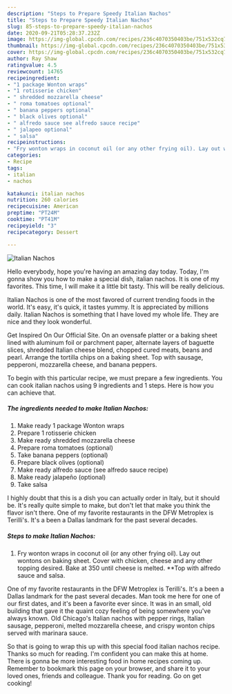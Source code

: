 ```yaml
---
description: "Steps to Prepare Speedy Italian Nachos"
title: "Steps to Prepare Speedy Italian Nachos"
slug: 85-steps-to-prepare-speedy-italian-nachos
date: 2020-09-21T05:28:37.232Z
image: https://img-global.cpcdn.com/recipes/236c4070350403be/751x532cq70/italian-nachos-recipe-main-photo.jpg
thumbnail: https://img-global.cpcdn.com/recipes/236c4070350403be/751x532cq70/italian-nachos-recipe-main-photo.jpg
cover: https://img-global.cpcdn.com/recipes/236c4070350403be/751x532cq70/italian-nachos-recipe-main-photo.jpg
author: Ray Shaw
ratingvalue: 4.5
reviewcount: 14765
recipeingredient:
- "1 package Wonton wraps"
- "1 rotisserie chicken"
- " shredded mozzarella cheese"
- " roma tomatoes optional"
- " banana peppers optional"
- " black olives optional"
- " alfredo sauce see alfredo sauce recipe"
- " jalapeo optional"
- " salsa"
recipeinstructions:
- "Fry wonton wraps in coconut oil (or any other frying oil). Lay out wontons on baking sheet. Cover with chicken, cheese and any other topping desired. Bake at 350 until cheese is melted. **Top with alfredo sauce and salsa."
categories:
- Recipe
tags:
- italian
- nachos

katakunci: italian nachos 
nutrition: 260 calories
recipecuisine: American
preptime: "PT24M"
cooktime: "PT41M"
recipeyield: "3"
recipecategory: Dessert

---
```



![Italian Nachos](https://img-global.cpcdn.com/recipes/236c4070350403be/751x532cq70/italian-nachos-recipe-main-photo.jpg)

Hello everybody, hope you're having an amazing day today. Today, I'm gonna show you how to make a special dish, italian nachos. It is one of my favorites. This time, I will make it a little bit tasty. This will be really delicious.

Italian Nachos is one of the most favored of current trending foods in the world. It's easy, it's quick, it tastes yummy. It is appreciated by millions daily. Italian Nachos is something that I have loved my whole life. They are nice and they look wonderful.

Get Inspired On Our Official Site. On an ovensafe platter or a baking sheet lined with aluminum foil or parchment paper, alternate layers of baguette slices, shredded Italian cheese blend, chopped cured meats, beans and pearl. Arrange the tortilla chips on a baking sheet. Top with sausage, pepperoni, mozzarella cheese, and banana peppers.


To begin with this particular recipe, we must prepare a few ingredients. You can cook italian nachos using 9 ingredients and 1 steps. Here is how you can achieve that.

<!--inarticleads1-->

##### The ingredients needed to make Italian Nachos:

1. Make ready 1 package Wonton wraps
1. Prepare 1 rotisserie chicken
1. Make ready  shredded mozzarella cheese
1. Prepare  roma tomatoes (optional)
1. Take  banana peppers (optional)
1. Prepare  black olives (optional)
1. Make ready  alfredo sauce (see alfredo sauce recipe)
1. Make ready  jalapeño (optional)
1. Take  salsa


I highly doubt that this is a dish you can actually order in Italy, but it should be. It&#39;s really quite simple to make, but don&#39;t let that make you think the flavor isn&#39;t there. One of my favorite restaurants in the DFW Metroplex is Terilli&#39;s. It&#39;s a been a Dallas landmark for the past several decades. 

<!--inarticleads2-->

##### Steps to make Italian Nachos:

1. Fry wonton wraps in coconut oil (or any other frying oil). Lay out wontons on baking sheet. Cover with chicken, cheese and any other topping desired. Bake at 350 until cheese is melted. **Top with alfredo sauce and salsa.


One of my favorite restaurants in the DFW Metroplex is Terilli&#39;s. It&#39;s a been a Dallas landmark for the past several decades. Man took me here for one of our first dates, and it&#39;s been a favorite ever since. It was in an small, old building that gave it the quaint cozy feeling of being somewhere you&#39;ve always known. Old Chicago&#39;s Italian nachos with pepper rings, Italian sausage, pepperoni, melted mozzarella cheese, and crispy wonton chips served with marinara sauce. 

So that is going to wrap this up with this special food italian nachos recipe. Thanks so much for reading. I'm confident you can make this at home. There is gonna be more interesting food in home recipes coming up. Remember to bookmark this page on your browser, and share it to your loved ones, friends and colleague. Thank you for reading. Go on get cooking!
